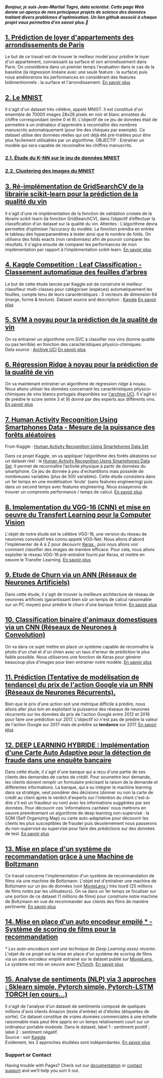<h4> <strong> 
   <i> Bonjour, je suis Jean-Martial Tagro, data scientist. Cette page Web donne un aperçu de mes principaux projets de science des données traitant divers problèmes d'optimisation. Un lien github associé à chaque projet vous permettra d'en savoir plus.🙂</i>
   </strong> </h4>


<h2><a href=''> 1. Prédiction de loyer d'appartements des arrondissements de Paris </a></h2>
Le but de ce travail est de trouver le meilleur model pour prédire le loyer d'un appartement, connaissant sa surface et son arrondissement dans Paris. On considèrera dans un premier temps l'evaluation dans le cas de la baseline (la régression linéaire avec une seule feature : la surface) puis nous améliorerons les performances en considérant des features bidimentionnels : la surface et l'arrondissement.
<a href ='https://github.com/JMT-AI/Portfolio/blob/master/1.%20Prediction%20Loyer%20-%20MNIST/Prediction%20de%20loyer_Livrable.ipynb'> En savoir plus </a>


<h2><a href=''>2. Le MNIST </a></h2>
Il s'agit d'un dataset très célèbre, appelé MNIST. Il est constitué d'un ensemble de 70000 images 28x28 pixels en noir et blanc annotées du chiffre correspondant (entre 0 et 9). L'objectif de ce jeu de données était de permettre à un ordinateur d'apprendre à reconnaître des nombres manuscrits automatiquement (pour lire des chèques par exemple). Ce dataset utilise des données réelles qui ont déjà été pré-traitées pour être plus facilement utilisables par un algorithme.
OBJECTIF : Entraîner un modèle qui sera capable de reconnaître les chiffres manuscrits.

   <h3><a href='https://github.com/JMT-AI/Portfolio/blob/master/1.%20Prediction%20Loyer%20-%20MNIST/K-NN%20sur%20le%20jeu%20de%20données%20MNIST.ipynb'>2.1. Étude du K-NN sur le jeu de données MNIST</a></h3>

   <h3><a href='https://github.com/JMT-AI/Portfolio/blob/master/6.%20Exploration%20via%20des%20algorithmes%20non%20supervisés/Clustering_MNIST_livrable.ipynb'>2.2. Clustering des images du MNIST</a></h3>


<h2><a href=''> 3. Ré-implémentation de GridSearchCV de la librairie scikit-learn pour la prédiction de la qualité du vin </a></h2>
Il s'agit d'une ré-implémentation de la fonction de validation croisée de la libraire scikit-learn (la fonction GridSearchCV), dans l’objectif d’effectuer la classification d'un dataset sur la qualité du vin.
Attentes : L’algorithme devra permettre d’optimiser l’accuracy du modèle. La fonction prendra en entrée le tableau des hyperparamètres à tester ainsi que le nombre de folds. On utilisera des folds exacts (non randomisés) afin de pouvoir comparer les résultats.
Il s'agira ensuite de comparer les performances de mon implémentation par rapport à l’implémentation scikit-learn.
<a href ='https://github.com/JMT-AI/Portfolio/blob/master/2.%20Evaluations%20KNN/Ré-implémentation%20de%20GridSearchCV_Livrable.ipynb'> En savoir plus </a>


<h2><a href=''> 4. Kaggle Competition : Leaf Classification - Classement automatique des feuilles d’arbres </a></h2>
Le but de cette étude lancée par Kaggle est de construire le meilleur classifieur multi-classes pour catégoriser (espèces) automatiquement les feuilles, compte tenu de leurs caractéristiques : 3 vecteurs de dimension 64 (marge, forme & texture).
Dataset source and description : <a href='https://www.kaggle.com/c/leaf-classification/data'> Kaggle</a>
<a href ="https://github.com/JMT-AI/Portfolio/blob/master/3.%20Entrainement%20de%20modèle%20prédictif%20linéaire/Classement%20feuilles%20d'arbres_Livrable.ipynb"> En savoir plus </a>


<h2><a href=''> 5. SVM à noyau pour la prédiction de la qualité de vin </a></h2>
On va entrainer un algorithme svm.SVC à classifier nos vins (bonne qualité ou pas terrible) en fonction des caractéristiques physico-chimiques.<br>
Data source : <a href='https://archive.ics.uci.edu/ml/machine-learning-databases/wine-quality'>Archive UCI</a> 
<a href ='https://github.com/JMT-AI/Portfolio/blob/master/4.%20Etudes%20modèles%20supervisés%20non%20linéaires/Kernel%20SVM%20-%20wine%20quality.ipynb'> En savoir plus </a>


<h2><a href=''> 6. Régression Ridge à noyau pour la prédiction de la qualité de vin </a></h2>
On va maintenant entrainer un algorithme de régression ridge à noyau. Nous allons utiliser les données concernant les caractéristiques physico-chimiques de vins blancs portugais disponibles sur <a href='https://archive.ics.uci.edu/ml/machine-learning-databases/wine-quality'>l'archive UCI</a>. Il s'agit ici de prédire le score (entre 3 et 9) donné par des experts aux différents vins.
<a href ='https://github.com/JMT-AI/Portfolio/blob/master/4.%20Etudes%20modèles%20supervisés%20non%20linéaires/Kernel%20ridge%20regression%20-%20wine%20quality.ipynb'> En savoir plus </a>


<h2><a href=''> 7. Human Activity Recognition Using Smartphones Data - Mesure de la puissance des forêts aléatoires </a></h2>
From Kaggle : <a href="https://github.com/JMT-AI/Portfolio/blob/master/5.%20Méthodes%20ensemblistes/Classement%20feuilles%20d'arbre_Random%20forest.ipynb">Human Activity Recognition Using Smartphones Data Set</a>

Dans ce projet Kaggle, on va appliquer l’algorithme des forêts aléatoires sur un dataset réel : le <a href=''>Human Activity Recognition Using Smartphones Data Set</a>. Il permet de reconnaître l’activité physique à partir de données du smartphone. Ce jeu de donnée à peu d'echantillons mais possède de nombreuses variables (plus de 500 variables). Cette étude consistera dans un 1er temps en une modélisation 'brute' (sans features engineering) puis dans un second temps avec features engineering. Nous essayerons de trouver un compromis performance / temps de calcul.
<a href ='https://www.kaggle.com/uciml/human-activity-recognition-with-smartphones'> En savoir plus </a>


<h2><a href=''> 8. Implementation du VGG-16 (CNN) et mise en oeuvre du Transfert Learning pour la Computer Vision </a></h2>
L'objet de notre étude est le célèbre VGG-16, une version du réseau de neurones convolutif très connu appelé VGG-Net. Nous allons d'abord l'implémenter de A à Z pour découvrir <a href='https://keras.io/api/'> Keras </a>, puis nous allons voir comment classifier des images de manière efficace. Pour cela, nous allons exploiter le réseau VGG-16 pré-entraîné fourni par Keras, et mettre en oeuvre le Transfer Learning.
<a href ='https://github.com/JMT-AI/Portfolio/blob/master/7.%20Computer%20Vision/VGG-16_Livrable.ipynb'> En savoir plus </a>


<h2><a href=''> 9. Etude de Churn via un ANN (Réseaux de Neurones Artificiels) </a></h2>
Dans cette étude, il s'agit de trouver la meilleure architecture de réseau de neurones artificiels (garantissant bien sûr un temps de calcul raisonnable sur un PC moyen) pour prédire le churn d'une banque fictive.
<a href ='https://github.com/JMT-AI/Portfolio/blob/master/Artificial_Neural_Networks/ann.py'> En savoir plus </a>


<h2><a href=''> 10. Classification binaire d'animaux domestiques via un CNN (Réseaux de Neurones à Convolution) </a></h2>
On va dans ce sujet mettre en place un système capable de reconnaître la photo d'un chat et d'un chien avec un taux d'erreur de prédiction le plus faible possible. Nous utiliserons une fonction de Keras pour générer beaucoup plus d'images pour bien entrainer notre modèle.
<a href ='https://github.com/JMT-AI/Portfolio/blob/master/Convolutional_Neural_Networks/cnn.py'> En savoir plus </a>


<h2><a href=''> 11. Prédiction (Tentative de modélisation de tendance) du prix de l'action Google via un RNN (Réseaux de Neurones Récurrents). </a></h2>
Bien que le prix d'une action soit une métrique difficile à prédire, nous allons aller plus loin en exploitant la puissance des réseaux de neurones récurrents sur les données du prix de l'action Google entre 2012 et 2016 pour faire une prédiction sur 2017. L'objectif ici n'est pas de prédire la valeur de l'action Google sur 2017 mais de prédire sa <strong> tendance </strong> sur 2017. 
<a href ='https://github.com/JMT-AI/Portfolio/blob/master/Recurrent_Neural_Networks/rnn.py'> En savoir plus </a>


<h2><a href=''> 12. DEEP LEARNING HYBRIDE : Implémentation d'une Carte Auto Adaptive pour la détection de fraude dans une enquête bancaire </a></h2>
Dans cette étude, il s'agit d'une banque qui a reçu d'une partie de ses clients des demandes de cartes de crédit. Pour soumettre leur demande, les clients doivent remplir un formulaire précisant la raison de la demande et différentes informations. La banque, qui a su intégrer le machine learning dans sa stratégie, veut pondérer des décisions (donner ou non la carte de crédit au client après le verdict d'experts sur l'intention du client c'est-à-dire s'il est un fraudeur ou non) avec les informations suggérées par ses données. 
Pour découvrir ces 'informations cachées' nous mettrons en oeuvre premièrement un algorithme de deep learning non-supervisé : la SOM (Self Organizing Map) ou carte auto-adaptative pour découvrir les clients les plus susceptibles de frauder puis deuxièmement nous passerons du non-supervisé au supervisé pour faire des prédictions sur des données de test.
<a href ='https://github.com/JMT-AI/Portfolio/blob/master/Self_Organizing_Maps/mega_study.py'> En savoir plus </a>


<h2><a href=''> 13. Mise en place d'un système de recommandation grâce à une Machine de Boltzmann </a></h2>
Ce travail concerne l'implémentation d'un système de recommandation de films via une machine de Boltzmann. L'objet est d'entraîner une machine de Boltzmann sur un jeu de données (voir <a href = 'https://grouplens.org/datasets/movielens/'> MovieLens </a>) très lourd (25 millions de films notés par les utilisateurs). On va dans un 1er temps se focaliser sur une portion de ce dataset (1 millions de films) pour construire notre machine de Boltzmann en vue de recommander aux clients des films de manière pertinente.
<a href ='https://github.com/JMT-AI/Portfolio/blob/master/Boltzmann_Machines/rbm.py'> En savoir plus </a>   


<h2><a href=''> 14. Mise en place d'un auto encodeur empilé * - Système de scoring de films pour la recommandation </a></h2>
<i>* Les auto-encodeurs sont une technique de Deep Learning assez récente.</i><br>
L'objet de ce projet est la mise en place d'un système de scoring de films via un auto encodeur empilé entrainé sur le dataset publié sur <a href = 'https://grouplens.org/datasets/movielens/'> MovieLens </a>. Le système est mis en oeuvre avec <a href='https://pytorch.org/resources/'>PyTorch</a>.
<a href ='https://github.com/JMT-AI/Portfolio/blob/master/AutoEncoders/ae.py'> En savoir plus </a>


<h2><a href=''> 15. Analyse de sentiments (NLP) via 3 approches : Sklearn simple, Pytorch simple, Pytorch-LSTM TORCH (en cours...) </a></h2>
Il s'agit de l'analyse d'un dataset de sentiments composé de quelques millions d'avis clients Amazon (texte d'entrée) et d'étoiles (étiquettes de sortie).
Ce dataset constitue de vraies données commerciales à une échelle raisonnable mais peut être appris en un temps relativement court sur un ordinateur portable modeste. Dans le dataset, label 1 : sentiment positif ; label 2 : sentiment négatif.<br>
Source : voir <a href='https://www.kaggle.com/bittlingmayer/amazonreviews?select=test.ft.txt.bz2'>Kaggle</a>
<br>Evidement, les 3 approches étudiées sont indépendantes.
<a href ='https://github.com/JMT-AI/Portfolio/blob/master/8.%20Traitement%20du%20Langage%20Naturel%20(NLP)/NLP%20Analyse%20Sentiments%20via%203%20approches.ipynb'> En savoir plus </a> <br>

### Support or Contact

Having trouble with Pages? Check out our [documentation](https://help.github.com/categories/github-pages-basics/) or [contact support](https://github.com/contact) and we’ll help you sort it out.
